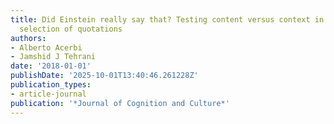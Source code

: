 ```yaml
---
title: Did Einstein really say that? Testing content versus context in the cultural
  selection of quotations
authors:
- Alberto Acerbi
- Jamshid J Tehrani
date: '2018-01-01'
publishDate: '2025-10-01T13:40:46.261228Z'
publication_types:
- article-journal
publication: '*Journal of Cognition and Culture*'
---
```

